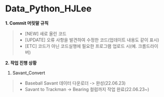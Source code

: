 # Data_Python_HJLee

**1. Commit 머릿말 규칙**

  >- [NEW] 새로 올린 코드
  >- [UPDATE] 오류 사항을 발견하여 수정한 코드(업데이트 내용도 같이 표시)
  >- [ETC] 코드가 아닌 코드실행에 필요한 프로그램 업로드 시(예. 크롬드라이버)
 
**2. 작업 진행 상황**

1. Savant_Convert
>- Baseball Savant 데이터 다운로더 -> 완성(22.06.23)
>- Savant to Trackman -> Bearing 컬럼까지 작업 완료(22.06.23~)
